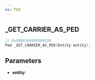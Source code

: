 ```yaml
---
ns: PED
---
```

## _GET_CARRIER_AS_PED

```c
// 0x09B83E68DE004CD4
Ped _GET_CARRIER_AS_PED(Entity entity);
```

## Parameters
* **entity**:
